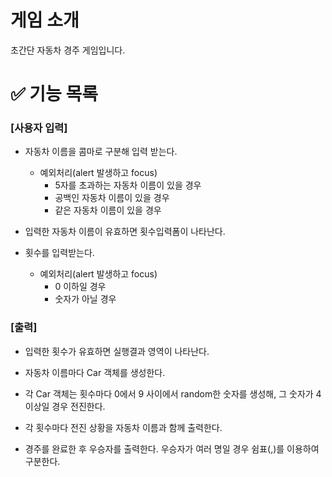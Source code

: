 # 게임 소개

초간단 자동차 경주 게임입니다.

# ✅ 기능 목록

### [사용자 입력]

- 자동차 이름을 콤마로 구분해 입력 받는다.

  - 예외처리(alert 발생하고 focus)
    - 5자를 초과하는 자동차 이름이 있을 경우
    - 공백인 자동차 이름이 있을 경우
    - 같은 자동차 이름이 있을 경우

- 입력한 자동차 이름이 유효하면 횟수입력폼이 나타난다.

- 횟수를 입력받는다.

  - 예외처리(alert 발생하고 focus)
    - 0 이하일 경우
    - 숫자가 아닐 경우

### [출력]

- 입력한 횟수가 유효하면 실행결과 영역이 나타난다.

- 자동차 이름마다 Car 객체를 생성한다.

- 각 Car 객체는 횟수마다 0에서 9 사이에서 random한 숫자를 생성해, 그 숫자가 4 이상일 경우 전진한다.

- 각 횟수마다 전진 상황을 자동차 이름과 함께 출력한다.

- 경주를 완료한 후 우승자를 출력한다. 우승자가 여러 명일 경우 쉼표(,)를 이용하여 구분한다.

